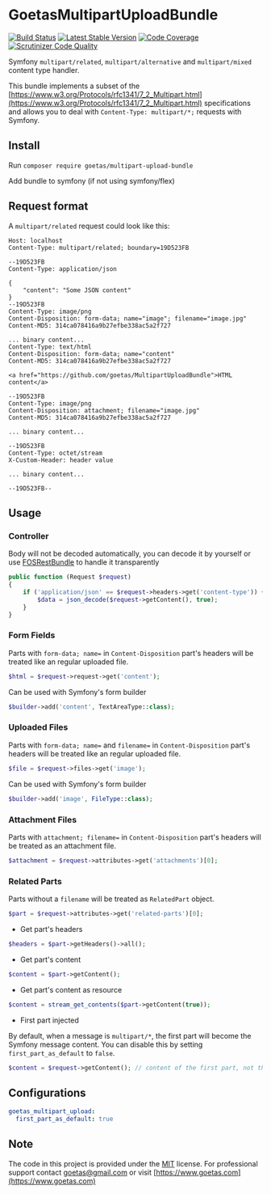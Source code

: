 # GoetasMultipartUploadBundle

[![Build Status](https://travis-ci.org/goetas/MultipartUploadBundle.png?branch=master)](https://travis-ci.org/goetas/MultipartUploadBundle)
[![Latest Stable Version](https://poser.pugx.org/goetas/multipart-upload-bundle/v/stable.png)](https://packagist.org/packages/goetas/multipart-upload-bundle)
[![Code Coverage](https://scrutinizer-ci.com/g/goetas/MultipartUploadBundle/badges/coverage.png)](https://scrutinizer-ci.com/g/goetas/MultipartUploadBundle/)
[![Scrutinizer Code Quality](https://scrutinizer-ci.com/g/goetas/MultipartUploadBundle/badges/quality-score.png?b=master)](https://scrutinizer-ci.com/g/goetas/MultipartUploadBundle/?branch=master)

Symfony `multipart/related`, `multipart/alternative` and `multipart/mixed` content type handler.

This bundle implements a subset of the [https://www.w3.org/Protocols/rfc1341/7_2_Multipart.html](https://www.w3.org/Protocols/rfc1341/7_2_Multipart.html) specifications 
and allows you to deal with `Content-Type: multipart/*;` requests with Symfony.

## Install
Run `composer require goetas/multipart-upload-bundle`

Add bundle to symfony (if not using symfony/flex)

## Request format

A `multipart/related` request could look like this:

```
Host: localhost
Content-Type: multipart/related; boundary=19D523FB

--19D523FB
Content-Type: application/json

{
    "content": "Some JSON content"
}
--19D523FB
Content-Type: image/png
Content-Disposition: form-data; name="image"; filename="image.jpg"
Content-MD5: 314ca078416a9b27efbe338ac5a2f727

... binary content...
Content-Type: text/html
Content-Disposition: form-data; name="content"
Content-MD5: 314ca078416a9b27efbe338ac5a2f727

<a href="https://github.com/goetas/MultipartUploadBundle">HTML content</a>

--19D523FB
Content-Type: image/png
Content-Disposition: attachment; filename="image.jpg"
Content-MD5: 314ca078416a9b27efbe338ac5a2f727

... binary content...

--19D523FB
Content-Type: octet/stream
X-Custom-Header: header value

... binary content...

--19D523FB--
```
## Usage
### Controller
Body will not be decoded automatically, you can decode it by yourself or use [FOSRestBundle](https://github.com/FriendsOfSymfony/FOSRestBundle) to handle it transparently 
```php
public function (Request $request)
{
    if ('application/json' == $request->headers->get('content-type')) {
        $data = json_decode($request->getContent(), true);
    }
}
```

### Form Fields
Parts with `form-data; name=` in `Content-Disposition` part's headers
will be treated like an regular uploaded file.
```php
$html = $request->request->get('content');
```

Can be used with Symfony's form builder
```php
$builder->add('content', TextAreaType::class);
```

### Uploaded Files
Parts with `form-data; name=` and `filename=` in `Content-Disposition` part's headers
will be treated like an regular uploaded file.
```php
$file = $request->files->get('image');
```

Can be used with Symfony's form builder
```php
$builder->add('image', FileType::class);
```

### Attachment Files
Parts with `attachment; filename=` in `Content-Disposition` part's headers
will be treated as an attachment file.
```php
$attachment = $request->attributes->get('attachments')[0];
```

### Related Parts
Parts without a `filename` will be treated as `RelatedPart` object.
```php
$part = $request->attributes->get('related-parts')[0];
```

- Get part's headers
```php
$headers = $part->getHeaders()->all();
```

- Get part's content
```php
$content = $part->getContent();
```

- Get part's content as resource
```php
$content = stream_get_contents($part->getContent(true));
```

- First part injected

By default, when a message is `multipart/*`, the first part will become the Symfony message content.
You can disable this by setting `first_part_as_default` to `false`.
```php
$content = $request->getContent(); // content of the first part, not the whole message
```

## Configurations

```yaml
goetas_multipart_upload:
  first_part_as_default: true
```

## Note 

The code in this project is provided under the 
[MIT](https://opensource.org/licenses/MIT) license. 
For professional support 
contact [goetas@gmail.com](mailto:goetas@gmail.com) 
or visit [https://www.goetas.com](https://www.goetas.com)

